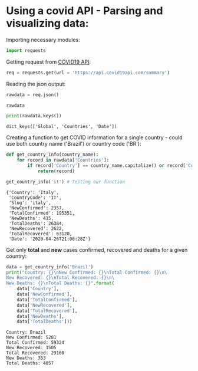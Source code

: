 # Using a covid API - Parsing and visualizing data:

Importing necessary modules:


```python
import requests
```

Getting request from [COVID19 API](https://covid19api.com/):


```python
req = requests.get(url = 'https://api.covid19api.com/summary')
```

Reading the json output:


```python
rawdata = req.json()
```


```python
rawdata
```


```python
print(rawdata.keys())
```

    dict_keys(['Global', 'Countries', 'Date'])


Creating a function to get COVID information for a single country - could use both country name ('Brazil') or country code ('BR'):


```python
def get_country_info(country_name):
    for record in rawdata['Countries']:
        if record['Country'] == country_name.capitalize() or record['CountryCode'] == country_name.upper():
            return(record)
```


```python
get_country_info('it') # Testing our function
```




    {'Country': 'Italy',
     'CountryCode': 'IT',
     'Slug': 'italy',
     'NewConfirmed': 2357,
     'TotalConfirmed': 195351,
     'NewDeaths': 415,
     'TotalDeaths': 26384,
     'NewRecovered': 2622,
     'TotalRecovered': 63120,
     'Date': '2020-04-26T21:06:28Z'}



Get only **total** and **new** cases confirmed, recovered and deaths for a given country:


```python
data = get_country_info('Brazil')
print("Country: {}\nNew Confirmed: {}\nTotal Confirmed: {}\n\
New Recovered: {}\nTotal Recovered: {}\n\
New Deaths: {}\nTotal Deaths: {}".format(
    data['Country'],
    data['NewConfirmed'],
    data['TotalConfirmed'],
    data['NewRecovered'],
    data['TotalRecovered'],
    data['NewDeaths'],
    data['TotalDeaths']))
```

    Country: Brazil
    New Confirmed: 5281
    Total Confirmed: 59324
    New Recovered: 1505
    Total Recovered: 29160
    New Deaths: 353
    Total Deaths: 4057


